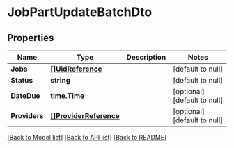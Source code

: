 # JobPartUpdateBatchDto

## Properties
Name | Type | Description | Notes
------------ | ------------- | ------------- | -------------
**Jobs** | [**[]UidReference**](UidReference.md) |  | [default to null]
**Status** | **string** |  | [default to null]
**DateDue** | [**time.Time**](time.Time.md) |  | [optional] [default to null]
**Providers** | [**[]ProviderReference**](ProviderReference.md) |  | [optional] [default to null]

[[Back to Model list]](../README.md#documentation-for-models) [[Back to API list]](../README.md#documentation-for-api-endpoints) [[Back to README]](../README.md)



